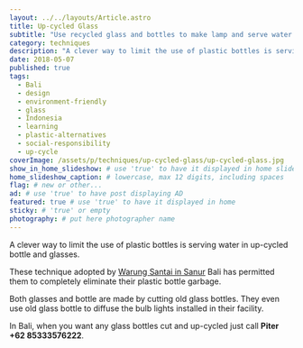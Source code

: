 ```yaml
---
layout: ../../layouts/Article.astro
title: Up-cycled Glass
subtitle: "Use recycled glass and bottles to make lamp and serve water to customers."
category: techniques
description: "A clever way to limit the use of plastic bottles is serving water in up-cycled bottle and glasses. These technique adopted by Warung Santai in Sanur has..."
date: 2018-05-07
published: true
tags:
  - Bali
  - design
  - environment-friendly
  - glass
  - Indonesia
  - learning
  - plastic-alternatives
  - social-responsibility
  - up-cycle
coverImage: /assets/p/techniques/up-cycled-glass/up-cycled-glass.jpg
show_in_home_slideshow: # use 'true' to have it displayed in home slideshow
home_slideshow_caption: # lowercase, max 12 digits, including spaces
flag: # new or other...
ad: # use 'true' to have post displaying AD
featured: true # use 'true' to have it displayed in home
sticky: # 'true' or empty
photography: # put here photographer name
---
```


A clever way to limit the use of plastic bottles is serving water in up-cycled bottle and glasses.

These technique adopted by [Warung Santai in Sanur](https://www.tripadvisor.com/Restaurant_Review-g297700-d6404849-Reviews-Warung_Santai_Sanur-Sanur_Denpasar_Bali.html) Bali has permitted them to completely eliminate their plastic bottle garbage.

Both glasses and bottle are made by cutting old glass bottles. They even use old glass bottle to diffuse the bulb lights installed in their facility.

In Bali, when you want any glass bottles cut and up-cycled just call **Piter +62 85333576222**.
